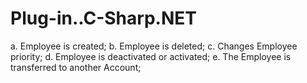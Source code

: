 # Plug-in..C-Sharp.NET

a. Employee is created;
b. Employee is deleted;
c. Changes Employee priority;
d. Employee is deactivated or activated;
e. The Employee is transferred to another Account; 
